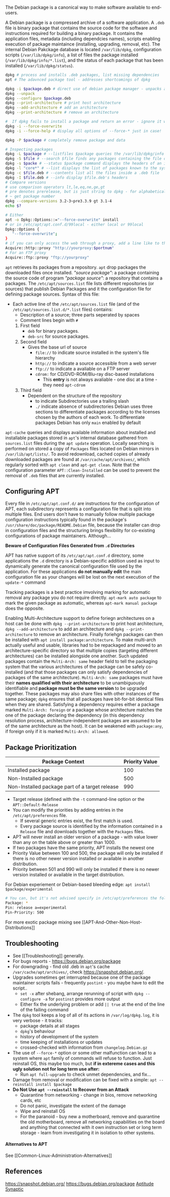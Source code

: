The Debian package is a canonical way to make software available to end-users. 

A Debian package is a compressed archive of a software application. A `.deb` file is binary package that   contains the source code for the software and instructions required for building a binary package. It contains the application files, metadata (including dependcies names), scripts enabling execution of package maintaince (installing, upgrading, removal, etc). The internal Debian Pakckage database is located `/var/lib/dpkg`, configuration scripts (`/var/lib/dpkg/info`), a list of files the package installed (`/var/lib/dpkg/info/*.list`), and the status of each package that has been installed (`/var/lib/dpkg/status`).

```bash
dpkg # process and installs .deb packages, list missing dependencies
apt # The adavnced package tool - addresses shortcomings of dpkg

dpkg -i $package.deb # direct use of debian package manager - unpacks and runs configuration scripts automatically
dpkg --unpack
dpkg --configure $package.deb
dpkg --print-architecture # print host architecture
dpkg --add-architecture # add an architecture 
dpkg --print-architecture # remove an architecture

#  If dpkg fails to install a package and return an error - ignore it with:
dpkg -i --force-overwrite 
dpkg -i --force-help # display all options of --force-* just in case!

dpkg -P $package # completely remove package and data 

# Inspecting packages
dpkg -L $package # --listfiles $package queries the /var/lib/dpkg/info database
dpkg -S $file # --search $file finds any packages containing the file or path passed 
dpkg -s $packe # --status $package command displays the headers of an installed package
dpkg -l "core*" # --list displays the list of packages known to the system and their installation status - can be used with wildcard and piped to grep
dpkg -c $file.deb # --contents list all the files inside a .deb file
dpkg -I $file.deb # --info display $file.deb's headers 
# Compare versions
# use comparison operators lt,le,eq,ne,ge,gt
# pre denotes prerelease, but is just string to dpkg - for alphabetical sorting
# ~ get package number 
dpkg --compare-versions 3.2-3~pre3.3.9 gt 3.1-4 
echo $?

# Either 
apt -o Dpkg::Options::="--force-overwrite" install 
# or in /etc/apt/apt.conf.d/99local - either local or 99local
Dpkg::Options {
   "--force-overwrite";
}
# if you can only access the web through a proxy, add a line like to the above file
Acquire::http::proxy "http://yourproxy:$portnum" 
# For an FTP proxy
Acquire::ftp::proxy "ftp://yourproxy"
```

`apt` retrieves its packages from a repository. `apt` drop packages the downloaded files once installed.
*"source package"*:  a package containing the source code of program
*"package source"*: a repository that contains a packages.
The `/etc/apt/sources.list` file lists different repositories (or sources) that publish Debian Packages and it the configuration file for defining package sources. Syntax of this file:
- Each active line of the `/etc/apt/sources.list` file (and of the `/etc/apt/sources.list.d/*.list` files) contains:
	- Description of a source; three parts seperated by spaces
	- Comment lines begin with `#`
	1. First field
		-   `deb` for binary packages.
		-   `deb-src` for source packages.
	2. Second field 
		- Gives the base url of source
			- `file://` to indicate source installed in the system's file hierarchy
			- `http://` to indicate a source accessible from a web server
			- `ftp://` to indicate a avaliable on a FTP server
			- `cdrom:` for CD/DVD-ROM/Blu-ray disc-based installations
				- This **entry** is not always avaliable - one disc at a time - they need `apt-cdrom`
	3. Third field
		- Dependent on the structure of the repository 
			- to indicate Subdirectories use a trailing slash 
			- `./` indicate absence of subdirectories
Debian uses three sections to differentiate packages according to the licenses chosen by the authors of each work. To differentiate packages Debian has only `main` enabled by default

`apt-cache` queries and displays available information about installed and installable packages stored in `apt`'s internal database gathered from `sources.list` files during the `apt update` operation. Locally searching is performed on stored a copy of `Packages` files located on Debian mirrors in `/var/lib/apt/lists/`.  To avoid redownload, cached copies of already downloaded packages are found at `/var/cache/apt/archives/`, which  regularly sorted with `apt clean` and `apt-get clean`. Note that the configuration parameter `APT::Clean-Installed` can be used to prevent the removal of `.deb` files that are currently installed.

## Configuring APT

Every file in `/etc/apt/apt.conf.d/` are instructions for the configuration of APT, each subdirectory represents a configuration file that is split into multiple files. End users don't have to manually follow multiple package configuration instructions typically found in the package's `/usr/share/doc/package/README.Debian` file, because the installer can drop in configuration files and the structuring brings flexibility for co-existing configurations of package maintainers. Although...

**Beware of Configuration Files Generated from `.d` Directories**

APT has native support of its `/etc/apt/apt.conf.d` directory, some applications the `.d` directory is a Debian-specific addition used as input to dynamically generate the canonical configuration file used by the application. For these applications **do not manually edit** the main configuration file as your changes will be lost on the next execution of the `update-*` command

Tracking packages is a best practice imvolving marking for automatic removal any package you do not require directly. `apt-mark auto package` to mark the given package as automatic, whereas `apt-mark manual package` does the opposite.

Enabling Multi-Architecture support to define foriegn architectures on a host can be done with `dpkg --print-architecture` to print host architecture, `dpkg --add-architecture`  to add an architecture and `dpkg --print-architecture` to remove an architecture. Finally foriehgn packages can then be installed with `apt install package:architecture`. To make multi-arch actually useful and usable, libraries had to be repackaged and moved to an architecture-specific directory so that multiple copies (targeting different architectures) can be installed alongside one another. Such updated packages contain the `Multi-Arch: same` header field to tell the packaging system that the various architectures of the package can be safely co-installed (and that those packages can only satisfy dependencies of packages of the same architecture). `Multi-Arch: same` packages must have their **names qualified with their architecture** to be unambiguously identifiable and **package must be the same version** to be upgraded together. These packages may also share files with other instances of the same package; `dpkg` ensures that all packages have bit-for-bit identical files when they are shared. Satisfying a dependency requires either a package marked `Multi-Arch: foreign` or a package whose architecture matches the one of the package declaring the dependency (in this dependency resolution process, architecture-independent packages are assumed to be of the same architecture as the host). It can be weakened with `package:any`, if foreign only if it is marked `Multi-Arch: allowed`. 

## Package Prioritization

Package Context | Priority Value
--- | ---
Installed package | 100
Non-Installed package | 500
Non-Installed package part of a target release | 990

- Target release (defined with the `-t` command-line option or the `APT::Default-Release`
- You can modify the priorities by adding entries in the `/etc/apt/preferences` file.
	- If several generic entries exist, the first match is used.
	- Every package source is identified by the information contained in a `Release` file and downloads together with the `Packages` files.
- APT will never install an older version of a package - with value lower than any on the table above or greater than 1000.
- If two packages have the same priority, APT installs the newest one
- Priority Value between 100 and 500, the package will only be installed if there is no other newer version installed or available in another distribution.
- Priority between 501 and 990 will only be installed if there is no newer version installed or available in the target distribution.

For Debian experiement or Debian-based bleeding edge: `apt install $package/experimental`
```bash
# You can, but it's not advised specify in /etc/apt/preferences the following:
Package: *
Pin: release a=experimental
Pin-Priority: 500
```

For more exotic package mixing see [[APT-And-Other-Non-Host-Distributions]]

## Troubleshooting

- See [[Troubleshooting]] generally. 
- For bugs reports - https://bugs.debian.org/package
- For downgrading - find old .deb in `apt`'s cache `/var/cache/apt/archives/`, check https://snapshot.debian.org/. 
- Upgrades sometimes get interrupted because one of the package maintainer scripts fails - frequently `postint` - you maybe have to edit the script..
	- `set -x` after shebang, arrange rerunning of script with `dpkg --configure -a` for `postinst` provides more output 
	- Either fix the underlying problem or add `|| true` at the end of the line of the failing command
- The `dpkg` tool keeps a log of all of its actions in `/var/log/dpkg.log`, it is very verbose - it tracks: 
	- package details at all stages
	- `dpkg`'s behaviour
	- history of development of the system
	- time keeping of installations or updates
	- crossed-checked with information from `changelog.Debian.gz`
- The use of `--force-*` option or some other malfunction can lead to a system where `apt` family of commands will refuse to function. Just reinstall OS, this maybe too much, but **if in extereme cases and this ugly solution not for long term use after:**
	- Run `apt full-upgrade` to check unmet dependencies, and fix...
- Damage from removal or modification can be fixed with a simple: `apt --reinstall install $package` 
- **Do Not Use `apt --reinstall` to Recover from an Attack**
	- Quarantine from networking - change in bios, remove networking cards, etc
	- Do not panic, investigate the extent of the damage
	- Wipe and reinstall OS
	- For the paranoid - buy new a motherboard, remove and quarantine the old motherboard, remove all networking capabilities on the board and anything that connected with it own instruction set or long term storage - learn from investigating it in isolation to other systems. 

#### Alternatives to APT

See [[Common-Linux-Administration-Alternatives]]


## References

https://snapshot.debian.org/
https://bugs.debian.org/package
[Aptitude](https://wiki.debian.org/Aptitude)
[Synaptic](https://wiki.debian.org/Synaptic)